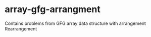 # array-gfg-arrangment
Contains problems from GFG array data structure with arrangement Rearrangement
